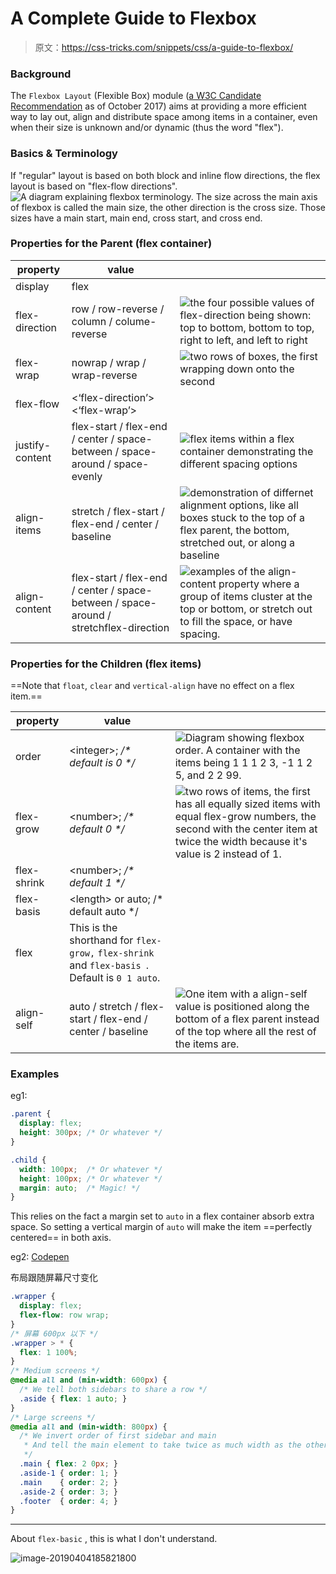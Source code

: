 # A Complete Guide to Flexbox

> 原文：<https://css-tricks.com/snippets/css/a-guide-to-flexbox/>

### Background

The `Flexbox Layout` (Flexible Box) module ([a W3C Candidate Recommendation](https://www.w3.org/TR/css-flexbox/) as of October 2017) aims at providing a more efficient way to lay out, align and distribute space among items in a container, even when their size is unknown and/or dynamic (thus the word "flex").

### Basics & Terminology

If "regular" layout is based on both block and inline flow directions, the flex layout is based on "flex-flow directions". ![A diagram explaining flexbox terminology. The size across the main axis of flexbox is called the main size, the other direction is the cross size. Those sizes have a main start, main end, cross start, and cross end.](assets/00-basic-terminology.svg)

### Properties for the Parent (flex container)

| property        | value                                                        |                                                              |
| --------------- | ------------------------------------------------------------ | ------------------------------------------------------------ |
| display         | flex                                                         |                                                              |
| flex-direction  | row / row-reverse / column / colume-reverse                  | ![the four possible values of flex-direction being shown: top to bottom, bottom to top, right to left, and left to right](assets/flex-direction.svg) |
| flex-wrap       | nowrap / wrap / wrap-reverse                                 | ![two rows of boxes, the first wrapping down onto the second](assets/flex-wrap.svg) |
| flex-flow       | <‘flex-direction’> <‘flex-wrap’>                             |                                                              |
| justify-content | flex-start / flex-end / center / space-between / space-around / space-evenly | ![flex items within a flex container demonstrating the different spacing options](assets/justify-content.svg) |
| align-items     | stretch / flex-start / flex-end / center / baseline          | ![demonstration of differnet alignment options, like all boxes stuck to the top of a flex parent, the bottom, stretched out, or along a baseline](assets/align-items.svg) |
| align-content   | flex-start / flex-end / center / space-between / space-around / stretchflex-direction | ![examples of the align-content property where a group of items cluster at the top or bottom, or stretch out to fill the space, or have spacing.](assets/align-content.svg) |

### Properties for the Children (flex items)

==Note that `float`, `clear` and `vertical-align` have no effect on a flex item.==

| property    | value                                                        |                                                              |
| ----------- | ------------------------------------------------------------ | ------------------------------------------------------------ |
| order       | \<integer>; */\* default is 0 \*/*                           | ![Diagram showing flexbox order. A container with the items being 1 1 1 2 3, -1 1 2 5, and 2 2 99.](assets/order.svg) |
| flex-grow   | \<number>; */\* default 0 \*/*                               | ![two rows of items, the first has all equally sized items with equal flex-grow numbers, the second with the center item at twice the width because it's value is 2 instead of 1.](assets/flex-grow.svg) |
| flex-shrink | \<number>; */\* default 1 \*/*                               |                                                              |
| flex-basis  | \<length> or auto; /\* default auto \*/                      |                                                              |
| flex        | This is the shorthand for `flex-grow,` `flex-shrink` and `flex-basis `. Default is `0 1 auto`. |                                                              |
| align-self  | auto / stretch / flex-start / flex-end / center / baseline   | ![One item with a align-self value is positioned along the bottom of a flex parent instead of the top where all the rest of the items are.](assets/align-self.svg) |

### Examples

eg1:

```css
.parent {
  display: flex;
  height: 300px; /* Or whatever */
}

.child {
  width: 100px;  /* Or whatever */
  height: 100px; /* Or whatever */
  margin: auto;  /* Magic! */
}
```

This relies on the fact a margin set to `auto` in a flex container absorb extra space. So setting a vertical margin of `auto` will make the item ==perfectly centered== in both axis.

eg2: [Codepen](<https://css-tricks.com/snippets/css/a-guide-to-flexbox/>)

布局跟随屏幕尺寸变化

```css
.wrapper {
  display: flex;
  flex-flow: row wrap;
}
/* 屏幕 600px 以下 */
.wrapper > * {
  flex: 1 100%;
}
/* Medium screens */
@media all and (min-width: 600px) {
  /* We tell both sidebars to share a row */
  .aside { flex: 1 auto; }
}
/* Large screens */
@media all and (min-width: 800px) {
  /* We invert order of first sidebar and main
   * And tell the main element to take twice as much width as the other two sidebars 
   */
  .main { flex: 2 0px; }
  .aside-1 { order: 1; }
  .main    { order: 2; }
  .aside-2 { order: 3; }
  .footer  { order: 4; }
}
```

---

About `flex-basic` , this is what I don't understand.

![image-20190404185821800](assets/image-20190404185821800.png)

